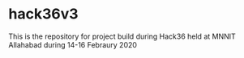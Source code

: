 # hack36v3
This is the repository for project build during Hack36 held at MNNIT Allahabad during 14-16 Febraury 2020
